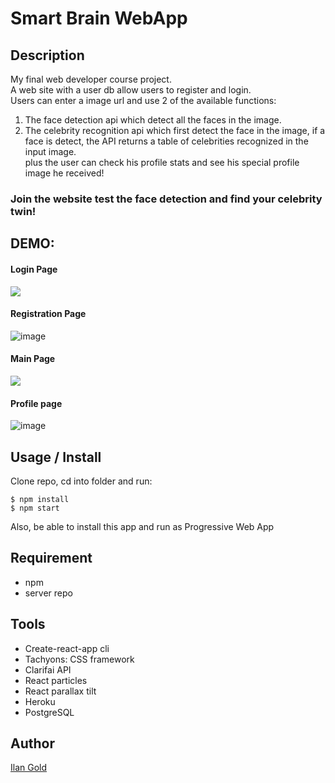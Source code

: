 # Smart Brain WebApp

## Description
My final web developer course project.   
A web site with a user db allow users to register and login.  
Users can enter a image url and use 2 of the available functions: 
1. The face detection api which detect all the faces in the image.
2. The celebrity recognition api which first detect the face in the image, if a face is detect, the API returns a table of celebrities recognized in the input image.  
plus the user can check his profile stats and see his special profile image he received!

### Join the website test the face detection and find your celebrity twin!

## DEMO:
#### Login Page
<img src="./public/login.gif">

#### Registration Page
![image](https://user-images.githubusercontent.com/74299935/193407136-c192445a-17e0-461a-be9f-c62e86bad38c.png)


#### Main Page
<img src="./public/celebDemo.gif">

#### Profile page
![image](https://user-images.githubusercontent.com/74299935/193406899-706fad07-671a-4fa2-a47c-30ba6b94119b.png)

## Usage / Install

Clone repo, cd into folder and run:

```console
$ npm install
$ npm start
```

Also, be able to install this app and run as Progressive Web App

## Requirement

- npm
- server repo

## Tools

- Create-react-app cli
- Tachyons: CSS framework
- Clarifai API
- React particles
- React parallax tilt
- Heroku
- PostgreSQL

## Author

[Ilan Gold](https://github.com/IlanG96)
